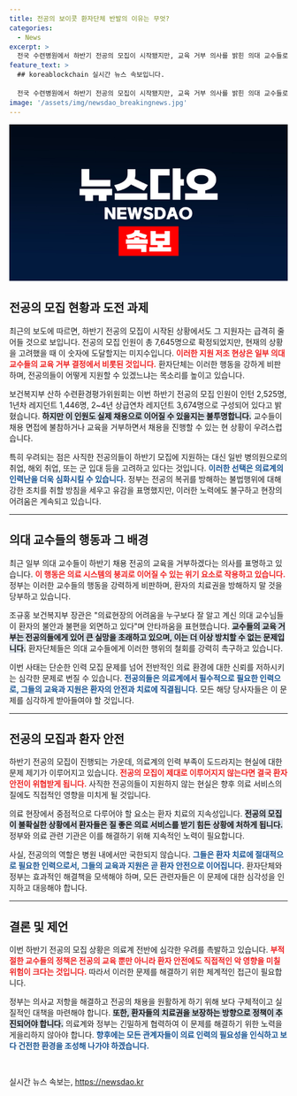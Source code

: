 ```yaml
---
title: 전공의 보이콧 환자단체 반발의 이유는 무엇?
categories:
  - News
excerpt: >
  전국 수련병원에서 하반기 전공의 모집이 시작됐지만, 교육 거부 의사를 밝힌 의대 교수들로 지원자는 크게 줄어들 전망입니다. 환자단체는 이를 강력 비판하며, 의료 현장의 혼란 속에 치명적인 결과를 우려하고 있습니다.
feature_text: >
  ## koreablockchain 실시간 뉴스 속보입니다.

  전국 수련병원에서 하반기 전공의 모집이 시작됐지만, 교육 거부 의사를 밝힌 의대 교수들로 지원자는 크게 줄어들 전망입니다. 환자단체는 이를 강력 비판하며, 의료 현장의 혼란 속에 치명적인 결과를 우려하고 있습니다.
image: '/assets/img/newsdao_breakingnews.jpg'
---
```


<p><img src="/assets/img/newsdao_breakingnews.jpg" alt="koreablockchain 속보" /></p>

<h2 data-ke-size="size26">전공의 모집 현황과 도전 과제</h2>

<p data-ke-size="size16">최근의 보도에 따르면, 하반기 전공의 모집이 시작된 상황에서도 그 지원자는 급격히 줄어들 것으로 보입니다. 전공의 모집 인원이 총 7,645명으로 확정되었지만, 현재의 상황을 고려했을 때 이 숫자에 도달할지는 미지수입니다. <b><span style="color: #ee2323;">이러한 지원 저조 현상은 일부 의대교수들의 교육 거부 결정에서 비롯된 것입니다.</span></b> 환자단체는 이러한 행동을 강하게 비판하며, 전공의들이 어떻게 지원할 수 있겠느냐는 목소리를 높이고 있습니다.</p>

<p data-ke-size="size16">보건복지부 산하 수련환경평가위원회는 이번 하반기 전공의 모집 인원이 인턴 2,525명, 1년차 레지던트 1,446명, 2~4년 상급연차 레지던트 3,674명으로 구성되어 있다고 밝혔습니다. <b><span style="background-color: #21538527;">하지만 이 인원도 실제 채용으로 이어질 수 있을지는 불투명합니다.</span></b> 교수들이 채용 면접에 불참하거나 교육을 거부하면서 채용을 진행할 수 있는 현 상황이 우려스럽습니다.</p>

<p data-ke-size="size16">특히 우려되는 점은 사직한 전공의들이 하반기 모집에 지원하는 대신 일반 병의원으로의 취업, 해외 취업, 또는 군 입대 등을 고려하고 있다는 것입니다. <b><span style="color: #1a5490;">이러한 선택은 의료계의 인력난을 더욱 심화시킬 수 있습니다.</span></b> 정부는 전공의 복귀를 방해하는 불법행위에 대해 강한 조치를 취할 방침을 세우고 유감을 표명했지만, 이러한 노력에도 불구하고 현장의 어려움은 계속되고 있습니다.</p>

<hr>

<h2 data-ke-size="size26">의대 교수들의 행동과 그 배경</h2>

<p data-ke-size="size16">최근 일부 의대 교수들이 하반기 채용 전공의 교육을 거부하겠다는 의사를 표명하고 있습니다. <b><span style="color: #ee2323;">이 행동은 의료 시스템의 붕괴로 이어질 수 있는 위기 요소로 작용하고 있습니다.</span></b> 정부는 이러한 교수들의 행동을 강력하게 비판하며, 환자의 치료권을 방해하지 말 것을 당부하고 있습니다.</p>

<p data-ke-size="size16">조규홍 보건복지부 장관은 "의료현장의 어려움을 누구보다 잘 알고 계신 의대 교수님들이 환자의 불안과 불편을 외면하고 있다"며 안타까움을 표현했습니다. <b><span style="background-color: #21538527;">교수들의 교육 거부는 전공의들에게 있어 큰 실망을 초래하고 있으며, 이는 더 이상 방치할 수 없는 문제입니다.</span></b> 환자단체들은 의대 교수들에게 이러한 행위의 철회를 강력히 촉구하고 있습니다.</p>

<p data-ke-size="size16">이번 사태는 단순한 인력 모집 문제를 넘어 전반적인 의료 환경에 대한 신뢰를 저하시키는 심각한 문제로 번질 수 있습니다. <b><span style="color: #1a5490;">전공의들은 의료계에서 필수적으로 필요한 인력으로, 그들의 교육과 지원은 환자의 안전과 치료에 직결됩니다.</span></b> 모든 해당 당사자들은 이 문제를 심각하게 받아들여야 할 것입니다.</p>

<hr>

<h2 data-ke-size="size26">전공의 모집과 환자 안전</h2>

<p data-ke-size="size16">하반기 전공의 모집이 진행되는 가운데, 의료계의 인력 부족이 도드라지는 현실에 대한 문제 제기가 이루어지고 있습니다. <b><span style="color: #ee2323;">전공의 모집이 제대로 이루어지지 않는다면 결국 환자 안전이 위협받게 됩니다.</span></b> 사직한 전공의들이 지원하지 않는 현실은 향후 의료 서비스의 질에도 직접적인 영향을 미치게 될 것입니다.</p>

<p data-ke-size="size16">의료 현장에서 중점적으로 다루어야 할 요소는 환자 치료의 지속성입니다. <b><span style="background-color: #21538527;">전공의 모집이 불확실한 상황에서 환자들은 질 좋은 의료 서비스를 받기 힘든 상황에 처하게 됩니다.</span></b> 정부와 의료 관련 기관은 이를 해결하기 위해 지속적인 노력이 필요합니다.</p>

<p data-ke-size="size16">사실, 전공의의 역할은 병원 내에서만 국한되지 않습니다. <b><span style="color: #1a5490;">그들은 환자 치료에 절대적으로 필요한 인력으로서, 그들의 교육과 지원은 곧 환자 안전으로 이어집니다.</span></b> 환자단체와 정부는 효과적인 해결책을 모색해야 하며, 모든 관련자들은 이 문제에 대한 심각성을 인지하고 대응해야 합니다.</p>

<hr>

<h2 data-ke-size="size26">결론 및 제언</h2>

<p data-ke-size="size16">이번 하반기 전공의 모집 상황은 의료계 전반에 심각한 우려를 촉발하고 있습니다. <b><span style="color: #ee2323;">부적절한 교수들의 정책은 전공의 교육 뿐만 아니라 환자 안전에도 직접적인 악 영향을 미칠 위험이 크다는 것입니다.</span></b> 따라서 이러한 문제를 해결하기 위한 체계적인 접근이 필요합니다.</p>

<p data-ke-size="size16">정부는 의사교 저항을 해결하고 전공의 채용을 원활하게 하기 위해 보다 구체적이고 실질적인 대책을 마련해야 합니다. <b><span style="background-color: #21538527;">또한, 환자들의 치료권을 보장하는 방향으로 정책이 추진되어야 합니다.</span></b> 의료계와 정부는 긴밀하게 협력하여 이 문제를 해결하기 위한 노력을 게을리하지 않아야 합니다. <b><span style="color: #1a5490;">향후에는 모든 관계자들이 의료 인력의 필요성을 인식하고 보다 건전한 환경을 조성해 나가야 하겠습니다.</span></b></p>

<p data-ke-size="size16">&nbsp;</p>
실시간 뉴스 속보는, <a href="https://newsdao.kr" rel="dofollow">https://newsdao.kr</a>


